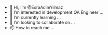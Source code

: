 - 👋 Hi, I’m @EsraAdileYilmaz
- 👀 I’m interested in development QA Engineer ...
- 🌱 I’m currently learning ...
- 💞️ I’m looking to collaborate on ...
- 📫 How to reach me ...

<!---
EsraAdileYilmaz/EsraAdileYilmaz is a ✨ special ✨ repository because its `README.md` (this file) appears on your GitHub profile.
You can click the Preview link to take a look at your changes.
--->
